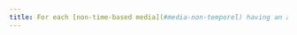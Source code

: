 ```yaml
---
title: For each [non-time-based media](#media-non-temporel) having an alternative, is this alternative relevant
---
```

